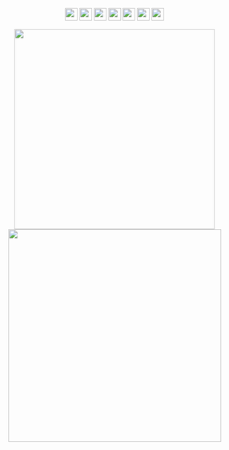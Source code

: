 <p align="center">
  <img src="https://img.shields.io/badge/next.js-%2320232a?style=for-the-badge&logo=nextdotjs&logoColor=white" height="25"/>
  <img src="https://img.shields.io/badge/typescript-%2320232a.svg?style=for-the-badge&logo=typescript&logoColor=007ACC" height="25"/>
  <img src="https://img.shields.io/badge/react-%2320232a.svg?style=for-the-badge&logo=react&logoColor=%2361DAFB" height="25" />
  <img src="https://img.shields.io/badge/tailwind_css-%2320232a.svg?style=for-the-badge&logo=tailwind-css&logoColor=blue" height="25"/>
  <img src="https://img.shields.io/badge/firebase-%2320232a.svg?style=for-the-badge&logo=firebase" height="25"/>
  <img src="https://img.shields.io/badge/django-%2320232a.svg?style=for-the-badge&logo=django&logoColor=white" height=25"/>
  <img src="https://img.shields.io/badge/vercel-%2320232a.svg?style=for-the-badge&logo=vercel&logoColor=white" height="25"/>
</p>


<div align=center>
<img width="400" src="https://github-readme-stats.vercel.app/api?username=kaizenics&theme=react&show_icons=true&hide_border=true&count_private=true"/>
<img width="425" src="https://github-readme-streak-stats.herokuapp.com/?user=kaizenics&theme=react&hide_border=true"/>
</div>
